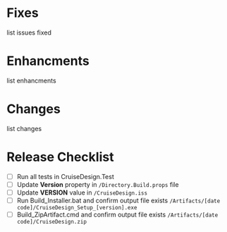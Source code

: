 # Fixes
list issues fixed

# Enhancments
list enhancments

# Changes
list changes

# Release Checklist
 - [ ] Run all tests in CruiseDesign.Test
 - [ ] Update **Version** property in `/Directory.Build.props` file
 - [ ] Update **VERSION** value in `/CruiseDesign.iss`
 - [ ] Run Build_Installer.bat and confirm output file exists `/Artifacts/[date code]/CruiseDesign_Setup_[version].exe`
 - [ ] Build_ZipArtifact.cmd and confirm output file exists `/Artifacts/[date code]/CruiseDesign.zip`
